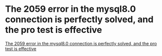 # The 2059 error in the mysql8.0 connection is perfectly solved, and the pro test is effective
[The 2059 error in the mysql8.0 connection is perfectly solved, and the pro test is effective](https://aiwithcloud.com/2022/09/19/the_2059_error_in_the_mysql8-0_connection_is_perfectly_solved_and_the_pro_test_is_effective/)